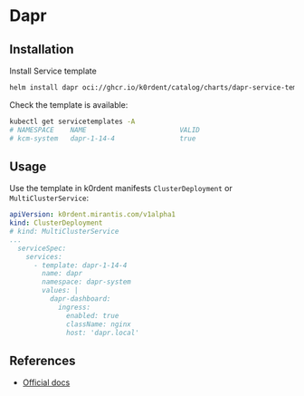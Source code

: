 # Dapr

## Installation
Install Service template
~~~bash
helm install dapr oci://ghcr.io/k0rdent/catalog/charts/dapr-service-template
~~~

Check the template is available:
~~~bash
kubectl get servicetemplates -A
# NAMESPACE    NAME                       VALID
# kcm-system   dapr-1-14-4                true
~~~

## Usage
Use the template in k0rdent manifests `ClusterDeployment` or `MultiClusterService`:
~~~yaml
apiVersion: k0rdent.mirantis.com/v1alpha1
kind: ClusterDeployment
# kind: MultiClusterService
...
  serviceSpec:
    services:
      - template: dapr-1-14-4
        name: dapr
        namespace: dapr-system
        values: |
          dapr-dashboard:
            ingress:
              enabled: true
              className: nginx
              host: 'dapr.local'
~~~

## References
- [Official docs](https://docs.dapr.io/)
